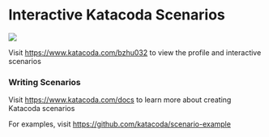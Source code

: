 # Interactive Katacoda Scenarios

[![](http://shields.katacoda.com/katacoda/bzhu032/count.svg)](https://www.katacoda.com/bzhu032 "Get your profile on Katacoda.com")

Visit https://www.katacoda.com/bzhu032 to view the profile and interactive scenarios

### Writing Scenarios
Visit https://www.katacoda.com/docs to learn more about creating Katacoda scenarios

For examples, visit https://github.com/katacoda/scenario-example
